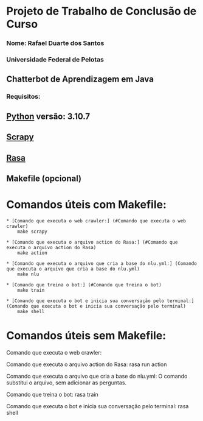 # Projeto de Trabalho de Conclusão de Curso
### Nome: Rafael Duarte dos Santos
### Universidade Federal de Pelotas

## Chatterbot de Aprendizagem em Java

### Requisitos:
## [Python](https://www.python.org/) versão: 3.10.7
## [Scrapy](https://scrapy.org/)
## [Rasa](https://rasa.com/)
## Makefile (opcional)

Comandos úteis com Makefile:
==========================
<!--ts-->
    * [Comando que executa o web crawler:] (#Comando que executa o web crawler)
        make scrapy

    * [Comando que executa o arquivo action do Rasa:] (#Comando que executa o arquivo action do Rasa)
        make action

    * [Comando que executa o arquivo que cria a base do nlu.yml:] (Comando que executa o arquivo que cria a base do nlu.yml)
        make nlu

    * [Comando que treina o bot:] (#Comando que treina o bot)
        make train

    * [Comando que executa o bot e inicia sua conversação pelo terminal:] (Comando que executa o bot e inicia sua conversação pelo terminal)
        make shell
<!--te-->

Comandos úteis sem Makefile:
==========================

Comando que executa o web crawler:


Comando que executa o arquivo action do Rasa:
rasa run action

Comando que executa o arquivo que cria a base do nlu.yml:
O comando substitui o arquivo, sem adicionar as perguntas.


Comando que treina o bot:
rasa train

Comando que executa o bot e inicia sua conversação pelo terminal:
rasa shell
